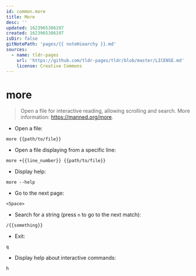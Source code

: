 ```yaml
---
id: common.more
title: More
desc: ''
updated: 1623965306197
created: 1623965306197
isDir: false
gitNotePath: 'pages/{{ noteHiearchy }}.md'
sources:
  - name: tldr-pages
    url: 'https://github.com/tldr-pages/tldr/blob/master/LICENSE.md'
    license: Creative Commons
---
```

# more

> Open a file for interactive reading, allowing scrolling and search.
> More information: <https://manned.org/more>.

- Open a file:

`more {{path/to/file}}`

- Open a file displaying from a specific line:

`more +{{line_number}} {{path/to/file}}`

- Display help:

`more --help`

- Go to the next page:

`<Space>`

- Search for a string (press `n` to go to the next match):

`/{{something}}`

- Exit:

`q`

- Display help about interactive commands:

`h`

